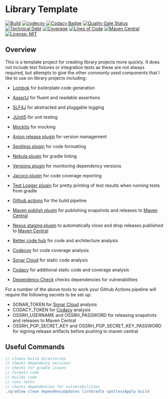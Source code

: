 # Library Template

[![Build](https://github.com/michaelruocco/elegant-objects-noughts-and-crosses/workflows/pipeline/badge.svg)](https://github.com/michaelruocco/elegant-objects-noughts-and-crosses/actions)
[![codecov](https://codecov.io/gh/michaelruocco/elegant-objects-noughts-and-crosses/branch/main/graph/badge.svg?token=FWDNP534O7)](https://codecov.io/gh/michaelruocco/elegant-objects-noughts-and-crosses)
[![Codacy Badge](https://app.codacy.com/project/badge/Grade/272889cf707b4dcb90bf451392530794)](https://www.codacy.com/gh/michaelruocco/elegant-objects-noughts-and-crosses/dashboard?utm_source=github.com&amp;utm_medium=referral&amp;utm_content=michaelruocco/elegant-objects-noughts-and-crosses&amp;utm_campaign=Badge_Grade)
[![Quality Gate Status](https://sonarcloud.io/api/project_badges/measure?project=michaelruocco_elegant-objects-noughts-and-crosses&metric=alert_status)](https://sonarcloud.io/dashboard?id=michaelruocco_elegant-objects-noughts-and-crosses)
[![Technical Debt](https://sonarcloud.io/api/project_badges/measure?project=michaelruocco_elegant-objects-noughts-and-crosses&metric=sqale_index)](https://sonarcloud.io/dashboard?id=michaelruocco_elegant-objects-noughts-and-crosses)
[![Coverage](https://sonarcloud.io/api/project_badges/measure?project=michaelruocco_elegant-objects-noughts-and-crosses&metric=coverage)](https://sonarcloud.io/dashboard?id=michaelruocco_elegant-objects-noughts-and-crosses)
[![Lines of Code](https://sonarcloud.io/api/project_badges/measure?project=michaelruocco_elegant-objects-noughts-and-crosses&metric=ncloc)](https://sonarcloud.io/dashboard?id=michaelruocco_elegant-objects-noughts-and-crosses)
[![Maven Central](https://img.shields.io/maven-central/v/com.github.michaelruocco/elegant-objects-noughts-and-crosses.svg?label=Maven%20Central)](https://search.maven.org/search?q=g:%22com.github.michaelruocco%22%20AND%20a:%22elegant-objects-noughts-and-crosses%22)
[![License: MIT](https://img.shields.io/badge/License-MIT-yellow.svg)](https://opensource.org/licenses/MIT)

## Overview

This is a template project for creating library projects more quickly. It does not include test
fixtures or integration tests as these are not always required, but attempts to give the other
commonly used components that I like to use on library projects including:

*   [Lombok](https://projectlombok.org/) for boilerplate code generation

*   [AssertJ](https://joel-costigliola.github.io/assertj/) for fluent and readable assertions

*   [SLF4J](http://www.slf4j.org/) for abstracted and pluggable logging

*   [JUnit5](https://junit.org/junit5/) for unit testing

*   [Mockito](https://site.mockito.org/) for mocking

*   [Axion release plugin](https://github.com/allegro/axion-release-plugin) for version management

*   [Spotless plugin](https://github.com/diffplug/spotless/tree/main/plugin-gradle) for code formatting

*   [Nebula plugin](https://github.com/nebula-plugins/gradle-lint-plugin) for gradle linting

*   [Versions plugin](https://github.com/ben-manes/gradle-versions-plugin) for monitoring dependency versions

*   [Jacoco plugin](https://docs.gradle.org/current/userguide/jacoco_plugin.html) for code coverage reporting

*   [Test Logger plugin](https://plugins.gradle.org/plugin/com.adarshr.test-logger) for pretty printing of test
    results when running tests from gradle
    
*   [Github actions](https://github.com/actions) for the build pipeline

*   [Maven publish plugin](https://docs.gradle.org/current/userguide/publishing_maven.html) for publishing snapshots
    and releases to [Maven Central](https://search.maven.org/)
    
*   [Nexus staging plugin](https://github.com/Codearte/gradle-nexus-staging-plugin) to automatically close and drop
    releases published to [Maven Central](https://search.maven.org/)

*   [Better code hub](https://bettercodehub.com/) for code and architecture analysis

*   [Codecov](https://codecov.io/) for code coverage analysis

*   [Sonar Cloud](https://sonarcloud.io/) for static code analysis 

*   [Codacy](https://www.codacy.com/) for additional static code and coverage analysis
 
*   [Dependency Check](https://jeremylong.github.io/DependencyCheck/dependency-check-gradle/) checks dependencies for
    vulnerabilities

For a number of the above tools to work your Github Actions pipeline will require the
following secrets to be set up:

*   SONAR_TOKEN for [Sonar Cloud](https://sonarcloud.io/) analysis
*   CODACY_TOKEN for [Codacy](https://www.codacy.com/) analysis
*   OSSRH_USERNAME and OSSRH_PASSWORD for releasing snapshots and releases to Maven Central
*   OSSRH_PGP_SECRET_KEY and OSSRH_PGP_SECRET_KEY_PASSWORD for signing release artifacts before pushing to maven central

## Useful Commands

```gradle
// cleans build directories
// checks dependency versions
// checks for gradle issues
// formats code
// builds code
// runs tests
// checks dependencies for vulnerabilities
./gradlew clean dependencyUpdates lintGradle spotlessApply build
```